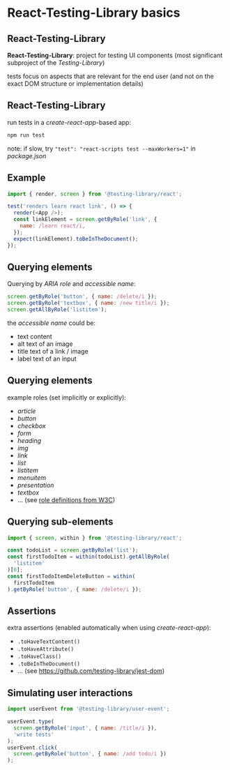 # React-Testing-Library basics

## React-Testing-Library

**React-Testing-Library**: project for testing UI components (most significant subproject of the _Testing-Library_)

tests focus on aspects that are relevant for the end user (and not on the exact DOM structure or implementation details)

## React-Testing-Library

run tests in a _create-react-app_-based app:

```bash
npm run test
```

note: if slow, try `"test": "react-scripts test --maxWorkers=1"` in _package.json_

## Example

```js
import { render, screen } from '@testing-library/react';

test('renders learn react link', () => {
  render(<App />);
  const linkElement = screen.getByRole('link', {
    name: /learn react/i,
  });
  expect(linkElement).toBeInTheDocument();
});
```

## Querying elements

Querying by _ARIA role_ and _accessible name_:

```js
screen.getByRole('button', { name: /delete/i });
screen.getByRole('textbox', { name: /new title/i });
screen.getAllByRole('listitem');
```

the _accessible name_ could be:

- text content
- alt text of an image
- title text of a link / image
- label text of an input

## Querying elements

example roles (set implicitly or explicitly):

- _article_
- _button_
- _checkbox_
- _form_
- _heading_
- _img_
- _link_
- _list_
- _listitem_
- _menuitem_
- _presentation_
- _textbox_
- ... (see [role definitions from W3C](https://www.w3.org/TR/wai-aria-1.2/#role_definitions))

## Querying sub-elements

```js
import { screen, within } from '@testing-library/react';

const todoList = screen.getByRole('list');
const firstTodoItem = within(todoList).getAllByRole(
  'listitem'
)[0];
const firstTodoItemDeleteButton = within(
  firstTodoItem
).getByRole('button', { name: /delete/i });
```

## Assertions

extra assertions (enabled automatically when using _create-react-app_):

- `.toHaveTextContent()`
- `.toHaveAttribute()`
- `.toHaveClass()`
- `.toBeInTheDocument()`
- ... (see <https://github.com/testing-library/jest-dom>)

## Simulating user interactions

```js
import userEvent from '@testing-library/user-event';

userEvent.type(
  screen.getByRole('input', { name: /title/i }),
  'write tests'
);
userEvent.click(
  screen.getByRole('button', { name: /add todo/i })
);
```

